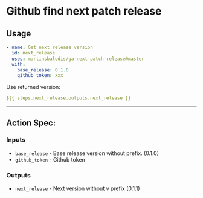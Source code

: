 # Github find next patch release

## Usage

```yaml
- name: Get next release version
  id: next_release
  uses: martinsbalodis/ga-next-patch-release@master
  with:
    base_release: 0.1.0
    github_token: xxx
```

Use returned version:
```yaml
${{ steps.next_release.outputs.next_release }}
```

----
## Action Spec:

### Inputs
- `base_release` - Base release version without prefix. (0.1.0)
- `github_token` - Github token

### Outputs
- `next_release` - Next version without v prefix (0.1.1)
